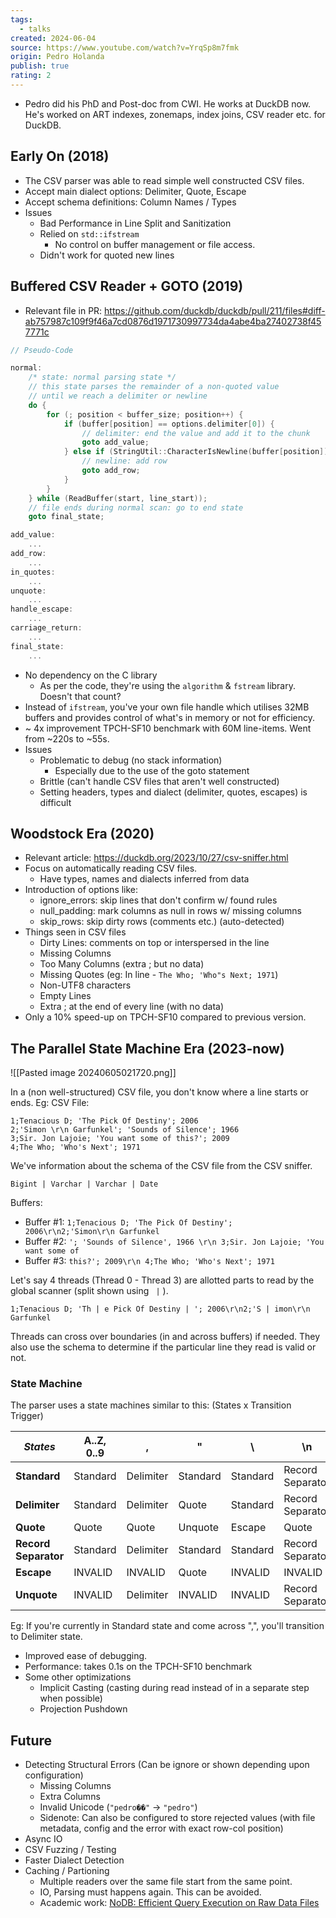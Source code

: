 ```yaml
---
tags:
  - talks
created: 2024-06-04
source: https://www.youtube.com/watch?v=YrqSp8m7fmk
origin: Pedro Holanda
publish: true
rating: 2
---
```

- Pedro did his PhD and Post-doc from CWI. He works at DuckDB now. He's worked on ART indexes, zonemaps, index joins, CSV reader etc. for DuckDB.

## Early On (2018)
- The CSV parser was able to read simple well constructed CSV files.
- Accept main dialect options: Delimiter, Quote, Escape
- Accept schema definitions: Column Names / Types
- Issues
	- Bad Performance in Line Split and Sanitization
	- Relied on `std::ifstream`
		- No control on buffer management or file access.
	- Didn't work for quoted new lines


## Buffered CSV Reader + GOTO (2019)
- Relevant file in PR: https://github.com/duckdb/duckdb/pull/211/files#diff-ab757987c109f9f46a7cd0876d1971730997734da4abe4ba27402738f457771c
```cpp
// Pseudo-Code

normal:
	/* state: normal parsing state */
	// this state parses the remainder of a non-quoted value
	// until we reach a delimiter or newline
	do {
	    for (; position < buffer_size; position++) {
	        if (buffer[position] == options.delimiter[0]) {
	            // delimiter: end the value and add it to the chunk
	            goto add_value;
	        } else if (StringUtil::CharacterIsNewline(buffer[position])) {
	            // newline: add row
	            goto add_row;
	        }
	    }
	} while (ReadBuffer(start, line_start));
	// file ends during normal scan: go to end state
	goto final_state;

add_value:
	...
add_row:
	...
in_quotes:
	...
unquote:
	...
handle_escape:
	...
carriage_return:
	...
final_state:
	...
```
- No dependency on the C library
	- As per the code, they're using the `algorithm` & `fstream` library. Doesn't that count?
- Instead of `ifstream`, you've your own file handle which utilises 32MB buffers and provides control of what's in memory or not for efficiency.
- ~ 4x improvement TPCH-SF10 benchmark with 60M line-items. Went from ~220s to ~55s.
- Issues
	- Problematic to debug (no stack information)
		- Especially due to the use of the goto statement
	- Brittle (can't handle CSV files that aren't well constructed)
	- Setting headers, types and dialect (delimiter, quotes, escapes) is difficult

## Woodstock Era (2020)
- Relevant article: https://duckdb.org/2023/10/27/csv-sniffer.html
- Focus on automatically reading CSV files.
	- Have types, names and dialects inferred from data
- Introduction of options like:
	- ignore_errors: skip lines that don't confirm w/ found rules
	- null_padding: mark columns as null in rows w/ missing columns
	- skip_rows: skip dirty rows (comments etc.) (auto-detected)
- Things seen in CSV files
	- Dirty Lines: comments on top or interspersed in the line
	- Missing Columns
	- Too Many Columns (extra ; but no data)
	- Missing Quotes (eg: In line - `The Who; 'Who"s Next; 1971`)
	- Non-UTF8 characters
	- Empty Lines
	- Extra ; at the end of every line (with no data)
- Only a 10% speed-up on TPCH-SF10 compared to previous version.

## The Parallel State Machine Era (2023-now)
![[Pasted image 20240605021720.png]]

In a (non well-structured) CSV file, you don't know where a line starts or ends. Eg:
CSV File:
```
1;Tenacious D; 'The Pick Of Destiny'; 2006
2;'Simon \r\n Garfunkel'; 'Sounds of Silence'; 1966
3;Sir. Jon Lajoie; 'You want some of this?'; 2009
4;The Who; 'Who's Next'; 1971
```

We've information about the schema of the CSV file from the CSV sniffer.
```
Bigint | Varchar | Varchar | Date
```

Buffers:
- Buffer #1: `1;Tenacious D; 'The Pick Of Destiny'; 2006\r\n2;'Simon\r\n Garfunkel`
- Buffer #2: `'; 'Sounds of Silence', 1966 \r\n 3;Sir. Jon Lajoie; 'You want some of`
- Buffer #3: `this?'; 2009\r\n 4;The Who; 'Who's Next'; 1971`

Let's say 4 threads (Thread 0 - Thread 3) are allotted parts to read by the global scanner (split shown using ` |` ).
```
1;Tenacious D; 'Th | e Pick Of Destiny | '; 2006\r\n2;'S | imon\r\n Garfunkel
```

Threads can cross over boundaries (in and across buffers) if needed. They also use the schema to determine if the particular line they read is valid or not. 

### State Machine
The parser uses a state machines similar to this: (States x Transition Trigger)

| _States_             | A..Z, 0..9 | ,         | "        | \        | \n               |
| -------------------- | ---------- | --------- | -------- | -------- | ---------------- |
| **Standard**         | Standard   | Delimiter | Standard | Standard | Record Separator |
| **Delimiter**        | Standard   | Delimiter | Quote    | Standard | Record Separator |
| **Quote**            | Quote      | Quote     | Unquote  | Escape   | Quote            |
| **Record Separator** | Standard   | Delimiter | Standard | Standard | Record Separator |
| **Escape**           | INVALID    | INVALID   | Quote    | INVALID  | INVALID          |
| **Unquote**          | INVALID    | Delimiter | INVALID  | INVALID  | Record Separator |
  Eg: If you're currently in Standard state and come across ",", you'll transition to Delimiter state.

- Improved ease of debugging.
- Performance: takes 0.1s on the TPCH-SF10 benchmark
- Some other optimizations
	- Implicit Casting (casting during read instead of in a separate step when possible)
	- Projection Pushdown

## Future
- Detecting Structural Errors (Can be ignore or shown depending upon configuration)
	- Missing Columns
	- Extra Columns
	- Invalid Unicode (`"pedro��"` -> `"pedro"`)
	- Sidenote: Can also be configured to store rejected values (with file metadata, config and the error with exact row-col position)
- Async IO
- CSV Fuzzing / Testing
- Faster Dialect Detection
- Caching / Partioning
	- Multiple readers over the same file start from the same point.
	- IO, Parsing must happens again. This can be avoided.
	- Academic work: [NoDB: Efficient Query Execution on Raw Data Files](https://stratos.seas.harvard.edu/files/stratos/files/nodb-cacm.pdf)